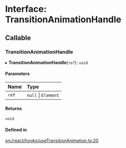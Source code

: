 # Interface: TransitionAnimationHandle

## Callable

### TransitionAnimationHandle

▸ **TransitionAnimationHandle**(`ref`): `void`

#### Parameters

| Name | Type |
| :------ | :------ |
| `ref` | ``null`` \| `Element` |

#### Returns

`void`

#### Defined in

[src/react/hooks/useTransitionAnimation.ts:20](https://github.com/inokawa/react-animatable/blob/d75db13/src/react/hooks/useTransitionAnimation.ts#L20)
